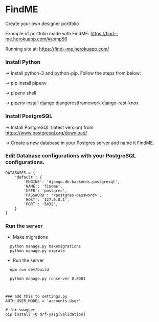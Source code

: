 # FindME
Create your own designer portfolio

Example of portfolio made with FindME: https://find--me.herokuapp.com/#/pmp56

Running site at: https://find--me.herokuapp.com/

### Install Python
-> Install python-3 and python-pip. Follow the steps from below:

-> pip install pipenv

-> pipenv shell

-> pipenv install django djangorestframework django-rest-knox

### Install PostgreSQL
-> Install PostgreSQL (latest version) from https://www.postgresql.org/download/

-> Create a new database in your Postgres server and name it FindME.

### Edit Database configurations with your PostgreSQL configurations.
```
DATABASES = {
    'default': {
        'ENGINE': 'django.db.backends.postgresql',
        'NAME': 'findme',
        'USER': 'postgres',
        'PASSWORD': '<postgres-password>',
        'HOST': '127.0.0.1',
        'PORT': '5432',
    }
}
```


### Run the server
  * Make migrations
  ```
    python manage.py makemigrations
    python manage.py migrate
  ```

  * Run the server
  ```
    npm run dev/build
  ```
  
  ```
    python manage.py runserver 0:8001



### add this to settings.py
AUTH_USER_MODEL = 'accounts.User'

# for swagger
pip install -U drf-yasg[validation]
  ```
  
